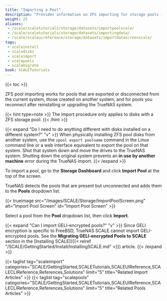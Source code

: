 ```yaml
---
title: "Importing a Pool"
description: "Provides information on ZFS importing for storage pools in TrueNAS SCALE. It also addresses GELI-encrypted pools."
weight: 25
aliases:
 - /scale/scaletutorials/storage/datasets/importpoolscale/
 - /scale/scaletutorials/storage/datasets/importingdata/
 - /scale/scaleuireference/storage/datasets/importdatascreenscale/
tags:
 - scaleinstall
 - scaledisks
 - scaleimport
 - scalepools
 - scalemigrate
book: SCALETutorials
---
```


{{< toc >}}

ZFS pool importing works for pools that are exported or disconnected from the current system, those created on another system, and for pools you reconnect after reinstalling or upgrading the TrueNAS system.

{{< hint type=note >}}
The import procedure only applies to disks with a ZFS storage pool.
{{< /hint >}}

{{< expand "Do I need to do anything different with disks installed on a different system?" "v" >}}
When physically installing ZFS pool disks from another system, use the `zpool export poolname` command in the Linux command line or a web interface equivalent to export the pool on that system.
Shut that system down and move the drives to the TrueNAS system.
Shutting down the original system prevents an **in use by another machine** error during the TrueNAS import.
{{< /expand >}}

To import a pool, go to the **Storage Dashboard** and click **Import Pool** at the top of the screen.

TrueNAS detects the pools that are present but unconnected and adds them to the **Pools** dropdown list.

{{< trueimage src="/images/SCALE/Storage/ImportPoolScreen.png" alt="Import Pool Screen" id="Import Pool Screen" >}}

Select a pool from the **Pool** dropdown list, then click **Import**.

{{< expand "Can I import GELI-encrypted pools?" "v" >}}
Since GELI encryption is specific to FreeBSD, TrueNAS SCALE cannot import GELI-encrypted pools. 
See the **Migrating GELI-encrypted Pools to SCALE** section in the [Installing SCALE]({{< relref "/SCALE/GettingStarted/Install/InstallingSCALE.md" >}}) article.
{{< /expand >}}

{{< taglist tag="scaleimport" categories="SCALE/GettingStarted,SCALETutorials,SCALEUIReference,SCALECLIReference,References,Solutions" limit="5" title="Related Import Articles" >}}
{{< taglist tag="scalepools" categories="SCALE/GettingStarted,SCALETutorials,SCALEUIReference,SCALECLIReference,References,Solutions" limit="5" title="Related Pools Articles" >}}
